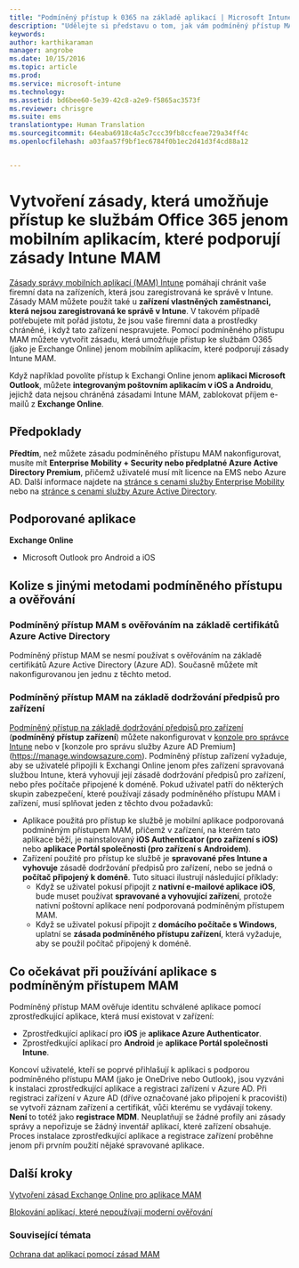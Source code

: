 ```yaml
---
title: "Podmíněný přístup k 0365 na základě aplikací | Microsoft Intune"
description: "Udělejte si představu o tom, jak vám podmíněný přístup MAM pomůže určit, které aplikace mají přístup ke službám O365."
keywords: 
author: karthikaraman
manager: angrobe
ms.date: 10/15/2016
ms.topic: article
ms.prod: 
ms.service: microsoft-intune
ms.technology: 
ms.assetid: bd6bee60-5e39-42c8-a2e9-f5865ac3573f
ms.reviewer: chrisgre
ms.suite: ems
translationtype: Human Translation
ms.sourcegitcommit: 64eaba6918c4a5c7ccc39fb8ccfeae729a34ff4c
ms.openlocfilehash: a03faa57f9bf1ec6784f0b1ec2d41d3f4cd88a12


---
```


# Vytvoření zásady, která umožňuje přístup ke službám Office 365 jenom mobilním aplikacím, které podporují zásady Intune MAM
[Zásady správy mobilních aplikací (MAM) Intune](protect-apps-and-data-with-microsoft-intune.md) pomáhají chránit vaše firemní data na zařízeních, která jsou zaregistrovaná ke správě v Intune. Zásady MAM můžete použít také u **zařízení vlastněných zaměstnanci, která nejsou zaregistrovaná ke správě v Intune**.  V takovém případě potřebujete mít pořád jistotu, že jsou vaše firemní data a prostředky chráněné, i když tato zařízení nespravujete. Pomocí podmíněného přístupu MAM můžete vytvořit zásadu, která umožňuje přístup ke službám O365 (jako je Exchange Online) jenom mobilním aplikacím, které podporují zásady Intune MAM.

Když například povolíte přístup k Exchangi Online jenom **aplikaci Microsoft Outlook**, můžete **integrovaným poštovním aplikacím v iOS a Androidu**, jejichž data nejsou chráněná zásadami Intune MAM, zablokovat příjem e-mailů z **Exchange Online**.

## Předpoklady
**Předtím**, než můžete zásadu podmíněného přístupu MAM nakonfigurovat, musíte mít **Enterprise Mobility + Security nebo předplatné Azure Active Directory Premium**, přičemž uživatelé musí mít licence na EMS nebo Azure AD. Další informace najdete na [stránce s cenami služby Enterprise Mobility](https://www.microsoft.com/en-us/cloud-platform/enterprise-mobility-pricing) nebo na [stránce s cenami služby Azure Active Directory](https://azure.microsoft.com/en-us/pricing/details/active-directory/).


## Podporované aplikace
**Exchange Online**
* Microsoft Outlook pro Android a iOS

## Kolize s jinými metodami podmíněného přístupu a ověřování
### Podmíněný přístup MAM s ověřováním na základě certifikátů Azure Active Directory

Podmíněný přístup MAM se nesmí používat s ověřováním na základě certifikátů Azure Active Directory (Azure AD). Současně můžete mít nakonfigurovanou jen jednu z těchto metod.
### Podmíněný přístup MAM na základě dodržování předpisů pro zařízení  

[Podmíněný přístup na základě dodržování předpisů pro zařízení](restrict-access-to-email-and-o365-services-with-microsoft-intune.md) (**podmíněný přístup zařízení**) můžete nakonfigurovat v [konzole pro správce Intune](https://manage.microsoft.com) nebo v [konzole pro správu služby Azure AD Premium] (https://manage.windowsazure.com). Podmíněný přístup zařízení vyžaduje, aby se uživatelé připojili k Exchangi Online jenom přes zařízení spravovaná službou Intune, která vyhovují její zásadě dodržování předpisů pro zařízení, nebo přes počítače připojené k doméně.  Pokud uživatel patří do některých skupin zabezpečení, které používají zásady podmíněného přístupu MAM i zařízení, musí splňovat jeden z těchto dvou požadavků:
* Aplikace použitá pro přístup ke službě je mobilní aplikace podporovaná podmíněným přístupem MAM, přičemž v zařízení, na kterém tato aplikace běží, je nainstalovaný **iOS Authenticator (pro zařízení s iOS)** nebo **aplikace Portál společnosti (pro zařízení s Androidem)**.
* Zařízení použité pro přístup ke službě je **spravované přes Intune a vyhovuje** zásadě dodržování předpisů pro zařízení, nebo se jedná o **počítač připojený k doméně**.  Tuto situaci ilustrují následující příklady:
  * Když se uživatel pokusí připojit z **nativní e-mailové aplikace iOS**, bude muset používat **spravované a vyhovující zařízení**, protože nativní poštovní aplikace není podporovaná podmíněným přístupem MAM.
  * Když se uživatel pokusí připojit z **domácího počítače s Windows**, uplatní se **zásada podmíněného přístupu zařízení**, která vyžaduje, aby se použil počítač připojený k doméně.


## Co očekávat při používání aplikace s podmíněným přístupem MAM
Podmíněný přístup MAM ověřuje identitu schválené aplikace pomocí zprostředkující aplikace, která musí existovat v zařízení:
*  Zprostředkující aplikací pro **iOS** je **aplikace Azure Authenticator**.
* Zprostředkující aplikací pro **Android** je **aplikace Portál společnosti Intune**. 

Koncoví uživatelé, kteří se poprvé přihlašují k aplikaci s podporou podmíněného přístupu MAM (jako je OneDrive nebo Outlook), jsou vyzváni k instalaci zprostředkující aplikace a registraci zařízení v Azure AD. Při registraci zařízení v Azure AD (dříve označované jako připojení k pracovišti) se vytvoří záznam zařízení a certifikát, vůči kterému se vydávají tokeny.  **Není** to totéž jako **registrace MDM**. Neuplatňují se žádné profily ani zásady správy a nepořizuje se žádný inventář aplikací, které zařízení obsahuje.  Proces instalace zprostředkující aplikace a registrace zařízení proběhne jenom při prvním použití nějaké spravované aplikace.


## Další kroky
[Vytvoření zásad Exchange Online pro aplikace MAM](mam-ca-for-exchange-online.md)

[Blokování aplikací, které nepoužívají moderní ověřování](block-apps-with-no-modern-authentication.md)

### Související témata

[Ochrana dat aplikací pomocí zásad MAM](protect-app-data-using-mobile-app-management-policies-with-microsoft-intune.md)



<!--HONumber=Oct16_HO2-->


